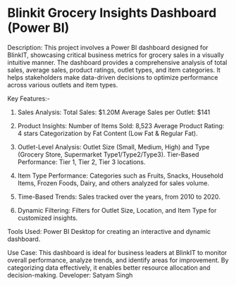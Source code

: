  # Blinkit Grocery Insights Dashboard (Power BI)

Description:
This project involves a Power BI dashboard designed for BlinkIT, showcasing critical business metrics for grocery sales in a visually intuitive manner. The dashboard provides a comprehensive analysis of total sales, average sales, product ratings, outlet types, and item categories. It helps stakeholders make data-driven decisions to optimize performance across various outlets and item types.

Key Features:-
1. Sales Analysis:
Total Sales: $1.20M
Average Sales per Outlet: $141

2. Product Insights:
Number of Items Sold: 8,523
Average Product Rating: 4 stars
Categorization by Fat Content (Low Fat & Regular Fat).

3. Outlet-Level Analysis:
Outlet Size (Small, Medium, High) and Type (Grocery Store, Supermarket Type1/Type2/Type3).
Tier-Based Performance: Tier 1, Tier 2, Tier 3 locations.

4. Item Type Performance:
Categories such as Fruits, Snacks, Household Items, Frozen Foods, Dairy, and others analyzed for sales volume.

5. Time-Based Trends:
Sales tracked over the years, from 2010 to 2020.

7. Dynamic Filtering:
Filters for Outlet Size, Location, and Item Type for customized insights.

Tools Used:
Power BI Desktop for creating an interactive and dynamic dashboard.

Use Case:
This dashboard is ideal for business leaders at BlinkIT to monitor overall performance, analyze trends, and identify areas for improvement. By categorizing data effectively, it enables better resource allocation and decision-making.
Developer:
Satyam Singh
